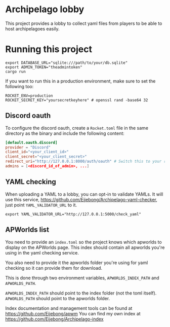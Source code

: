 Archipelago lobby
=================

This project provides a lobby to collect yaml files from players to be able to
host archipelagoes easily.

# Running this project

```
export DATABASE_URL="sqlite:///path/to/your/db.sqlite"
export ADMIN_TOKEN="theadmintoken"
cargo run
```

If you want to run this in a production environment, make sure to set the following too:

```
ROCKET_ENV=production
ROCKET_SECRET_KEY="yoursecretkeyhere" # openssl rand -base64 32
```

## Discord oauth

To configure the discord oauth, create a `Rocket.toml` file in the same directory as the binary and include the following content:

```toml
[default.oauth.discord]
provider = "Discord"
client_id="<your_client_id>"
client_secret="<your_client_secret>"
redirect_uri="http://127.0.0.1:8000/auth/oauth" # Switch this to your redirect URI
admins = [<discord_id_of_admin>, ...]
```
## YAML checking

When uploading a YAML to a lobby, you can opt-in to validate YAMLs. It will use
this service, https://github.com/Eijebong/Archipelago-yaml-checker, just point `YAML_VALIDATOR_URL` to it.

`export YAML_VALIDATOR_URL="http://127.0.0.1:5000/check_yaml"`

## APWorlds list

You need to provide an `index.toml` so the project knows which apworlds to
display on the APWorlds page. This index should contain all apworlds you're
using in the yaml checking service.

You also need to provide it the apworlds folder you're using for yaml checking
so it can provide them for download.

This is done through two environment variables, `APWORLDS_INDEX_PATH` and
`APWORLDS_PATH`.

`APWORLDS_INDEX_PATH` should point to the index folder (not the toml itself).
`APWORLDS_PATH` should point to the apworlds folder.

Index documentation and management tools can be found at https://github.com/Eijebong/apwm
You can find my own index at https://github.com/Eijebong/Archipelago-index

